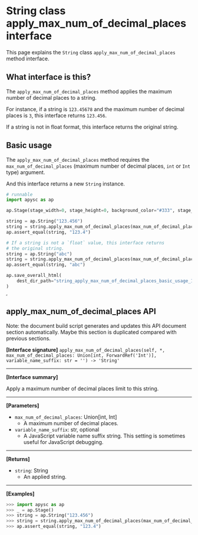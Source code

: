 # String class apply_max_num_of_decimal_places interface

This page explains the `String` class `apply_max_num_of_decimal_places` method interface.

## What interface is this?

The `apply_max_num_of_decimal_places` method applies the maximum number of decimal places to a string.

For instance, if a string is `123.45678` and the maximum number of decimal places is `3`, this interface returns `123.456`.

If a string is not in float format, this interface returns the original string.

## Basic usage

The `apply_max_num_of_decimal_places` method requires the `max_num_of_decimal_places` (maximum number of decimal places, `int` or `Int` type) argument.

And this interface returns a new `String` instance.

```py
# runnable
import apysc as ap

ap.Stage(stage_width=0, stage_height=0, background_color="#333", stage_elem_id="stage")

string = ap.String("123.456")
string = string.apply_max_num_of_decimal_places(max_num_of_decimal_places=1)
ap.assert_equal(string, "123.4")

# If a string is not a `float` value, this interface returns
# the original string.
string = ap.String("abc")
string = string.apply_max_num_of_decimal_places(max_num_of_decimal_places=1)
ap.assert_equal(string, "abc")

ap.save_overall_html(
    dest_dir_path="string_apply_max_num_of_decimal_places_basic_usage_1/"
)
```

<iframe src="static/string_apply_max_num_of_decimal_places_basic_usage_1/index.html" width="0" height="0"></iframe>

## apply_max_num_of_decimal_places API

<!-- Docstring: apysc._type.string_apply_max_num_of_decimal_places_mixin.StringApplyMaxNumOfDecimalPlacesMixIn.apply_max_num_of_decimal_places -->

<span class="inconspicuous-txt">Note: the document build script generates and updates this API document section automatically. Maybe this section is duplicated compared with previous sections.</span>

**[Interface signature]** `apply_max_num_of_decimal_places(self, *, max_num_of_decimal_places: Union[int, ForwardRef('Int')], variable_name_suffix: str = '') -> 'String'`<hr>

**[Interface summary]**

Apply a maximum number of decimal places limit to this string.<hr>

**[Parameters]**

- `max_num_of_decimal_places`: Union[int, Int]
  - A maximum number of decimal places.
- `variable_name_suffix`: str, optional
  - A JavaScript variable name suffix string. This setting is sometimes useful for JavaScript debugging.

<hr>

**[Returns]**

- `string`: String
  - An applied string.

<hr>

**[Examples]**

```py
>>> import apysc as ap
>>> _ = ap.Stage()
>>> string = ap.String("123.456")
>>> string = string.apply_max_num_of_decimal_places(max_num_of_decimal_places=1)
>>> ap.assert_equal(string, "123.4")
```